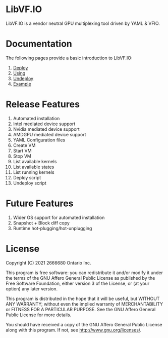 # LibVF.IO

LibVF.IO is a vendor neutral GPU multiplexing tool driven by YAML & VFIO.

# Documentation

The following pages provide a basic introduction to LibVF.IO:

1. [Deploy](docs/deployment.md)
2. [Using](docs/using.md)
3. [Undeploy](docs/undeployment.md)
4. [Example](docs/example.md)

# Release Features

1. Automated installation
2. Intel mediated device support
3. Nvidia mediated device support
4. AMDGPU mediated device support
5. YAML Configuration files
6. Create VM
7. Start VM
8. Stop VM
9. List available kernels
10. List available states
11. List running kernels
12. Deploy script
13. Undeploy script

# Future Features

1. Wider OS support for automated installation
2. Snapshot + Block diff copy
3. Runtime hot-plugging/hot-unplugging

# License

Copyright (C) 2021 2666680 Ontario Inc.

This program is free software: you can redistribute it and/or modify
it under the terms of the GNU Affero General Public License as published by
the Free Software Foundation, either version 3 of the License, or
(at your option) any later version.

This program is distributed in the hope that it will be useful,
but WITHOUT ANY WARRANTY; without even the implied warranty of
MERCHANTABILITY or FITNESS FOR A PARTICULAR PURPOSE.  See the
GNU Affero General Public License for more details.

You should have received a copy of the GNU Affero General Public License
along with this program.  If not, see <http://www.gnu.org/licenses/>.
